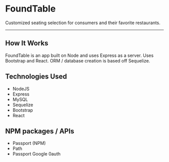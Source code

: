# FoundTable
Customized seating selection for consumers and their favorite restaurants.

---

## How It Works
FoundTable is an app built on Node and uses Express as a server. Uses Bootstrap and React. ORM / database creation is based off Sequelize.

## Technologies Used
* NodeJS
* Express
* MySQL
* Sequelize
* Bootstrap
* React

## NPM packages / APIs
* Passport (NPM)
* Path
* Passport Google 0auth
